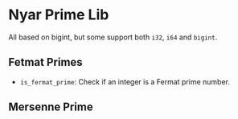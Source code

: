 Nyar Prime Lib
==============

All based on bigint, but some support both `i32`, `i64` and `bigint`.

## Fetmat Primes

- `is_fermat_prime`: Check if an integer is a Fermat prime number.



## Mersenne Prime

